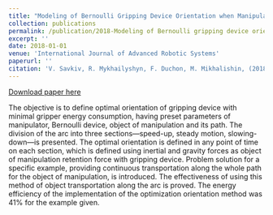 ```yaml
---
title: "Modeling of Bernoulli Gripping Device Orientation when Manipulating Objects Along the Arc"
collection: publications
permalink: /publication/2018-Modeling of Bernoulli gripping device orientation when manipulating objects along the arc-4
excerpt: ''
date: 2018-01-01
venue: 'International Journal of Advanced Robotic Systems'
paperurl: ''
citation: 'V. Savkiv, R. Mykhailyshyn, F. Duchon, M. Mikhalishin, (2018). &quot;Modeling of Bernoulli Gripping Device Orientation when Manipulating Objects Along the Arc.&quot; <i>International Journal of Advanced Robotic Systems</i>. doi: 1729881418762670.'
---
```

[Download paper here](https://journals.sagepub.com/doi/full/10.1177/1729881418762670)

The objective is to define optimal orientation of gripping device with minimal gripper energy consumption, having preset parameters of manipulator, Bernoulli device, object of manipulation and its path. The division of the arc into three sections—speed-up, steady motion, slowing-down—is presented. The optimal orientation is defined in any point of time on each section, which is defined using inertial and gravity forces as object of manipulation retention force with gripping device. Problem solution for a specific example, providing continuous transportation along the whole path for the object of manipulation, is introduced. The effectiveness of using this method of object transportation along the arc is proved. The energy efficiency of the implementation of the optimization orientation method was 41% for the example given.